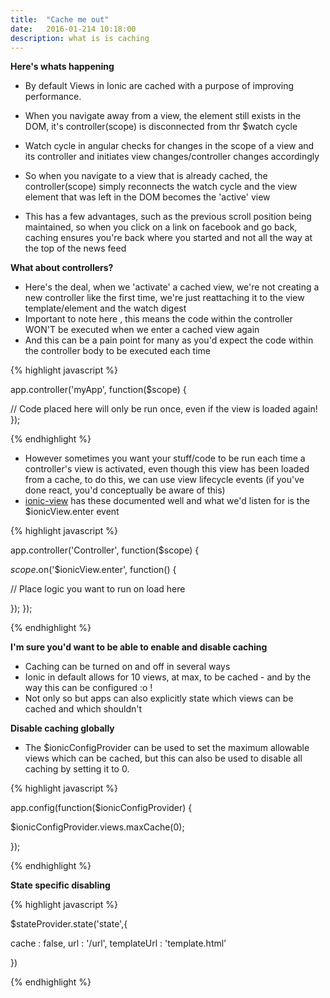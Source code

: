 ```yaml
---
title:  "Cache me out"
date:   2016-01-214 10:18:00
description: what is is caching
---
```


**Here's whats happening**

* By default Views in Ionic are cached with a purpose of improving performance.

* When you navigate away from a view, the element still exists in the DOM, it's controller(scope) is disconnected from thr $watch cycle
 * Watch cycle in angular checks for changes in the scope of a view and its controller and initiates view changes/controller changes accordingly
* So when you navigate to a view that is already cached, the controller(scope) simply reconnects the watch cycle and the view element that was left in the DOM becomes the 'active' view
* This has a few advantages, such as the previous scroll position being maintained, so when you click on a link on facebook and go back, caching ensures you're back where you started and not all the way at the top of the news feed

**What about controllers?**

* Here's the deal, when we 'activate' a cached view, we're not creating a new controller like the first time, we're just reattaching it to the view template/element and the watch digest
* Important to note here , this means the code within the controller WON'T be executed when we enter a cached view again
* And this can be a pain point for many as you'd expect the code within the controller body to be executed each time

{% highlight javascript %}

app.controller('myApp', function($scope) {

// Code placed here will only be run once, even if the view is loaded again!
});

{% endhighlight %}

* However sometimes you want your stuff/code to be run each time a controller's view is activated, even though this view has been loaded from a cache, to do this, we can use view lifecycle events (if you've done react, you'd conceptually be aware of this)
* [ionic-view](http://ionicframework.com/docs/api/directive/ionView/) has these documented well and what we'd listen for is the $ionicView.enter event

{% highlight javascript %}

app.controller('Controller', function($scope) {

 $scope.$on('$ionicView.enter', function() {

   // Place logic you want to run on load here

 });
});

{% endhighlight %}

**I'm sure you'd want to be able to enable and disable caching**

* Caching can be turned on and off in several ways
* Ionic in default allows for 10 views, at max, to be cached - and by the way this can be configured :o !
* Not only so but apps can also explicitly state which views can be cached and which shouldn't

**Disable caching globally**

* The $ionicConfigProvider can be used to set the maximum allowable views which can be cached, but this can also be used to disable all caching by setting it to 0.

{% highlight javascript %}

app.config(function($ionicConfigProvider) {

$ionicConfigProvider.views.maxCache(0);

});

{% endhighlight %}

**State specific disabling**

{% highlight javascript %}


$stateProvider.state('state',{

cache : false,
url : '/url',
templateUrl : 'template.html'

})


{% endhighlight %}



[jekyll-gh]: https://github.com/mojombo/jekyll
[jekyll]:    http://jekyllrb.com
